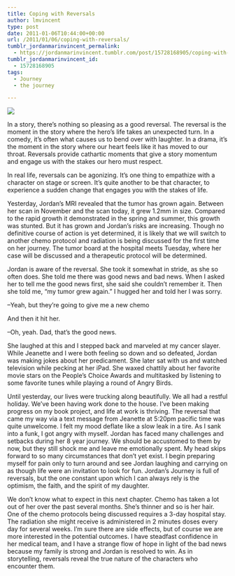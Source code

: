 ```yaml
---
title: Coping with Reversals
author: lmvincent
type: post
date: 2011-01-06T10:44:00+00:00
url: /2011/01/06/coping-with-reversals/
tumblr_jordanmarinvincent_permalink:
  - https://jordanmarinvincent.tumblr.com/post/15728168905/coping-with-reversals
tumblr_jordanmarinvincent_id:
  - 15728168905
tags:
  - Journey
  - the journey

---
```

![][1]

In a story, there&rsquo;s nothing so pleasing as a good reversal. The reversal is the moment in the story where the hero&rsquo;s life takes an unexpected turn. In a comedy, it&rsquo;s often what causes us to bend over with laughter. In a drama, it&rsquo;s the moment in the story where our heart feels like it has moved to our throat. Reversals provide cathartic moments that give a story momentum and engage us with the stakes our hero must respect. 

In real life, reversals can be agonizing. It&rsquo;s one thing to empathize with a character on stage or screen. It&rsquo;s quite another to be that character, to experience a sudden change that engages you with the stakes of life.

Yesterday, Jordan&rsquo;s MRI revealed that the tumor has grown again. Between her scan in November and the scan today, it grew 1.2mm in size. Compared to the rapid growth it demonstrated in the spring and summer, this growth was stunted. But it has grown and Jordan&rsquo;s risks are increasing. Though no definitive course of action is yet determined, it is likely that we will switch to another chemo protocol and radiation is being discussed for the first time on her journey. The tumor board at the hospital meets Tuesday, where her case will be discussed and a therapeutic protocol will be determined.

Jordan is aware of the reversal. She took it somewhat in stride, as she so often does. She told me there was good news and bad news. When I asked her to tell me the good news first, she said she couldn&rsquo;t remember it. Then she told me, &ldquo;my tumor grew again.&rdquo; I hugged her and told her I was sorry.

&ndash;Yeah, but they&rsquo;re going to give me a new chemo

And then it hit her.

&ndash;Oh, yeah. Dad, that&rsquo;s the good news.

She laughed at this and I stepped back and marveled at my cancer slayer. While Jeanette and I were both feeling so down and so defeated, Jordan was making jokes about her predicament. She later sat with us and watched television while pecking at her iPad. She waxed chattily about her favorite movie stars on the People&rsquo;s Choice Awards and multitasked by listening to some favorite tunes while playing a round of Angry Birds.

Until yesterday, our lives were trucking along beautifully. We all had a restful holiday. We&rsquo;ve been having work done to the house. I&rsquo;ve been making progress on my book project, and life at work is thriving. The reversal that came my way via a text message from Jeanette at 5:20pm pacific time was quite unwelcome. I felt my mood deflate like a slow leak in a tire. As I sank into a funk, I got angry with myself. Jordan has faced many challenges and setbacks during her 8 year journey. We should be accustomed to them by now, but they still shock me and leave me emotionally spent. My head skips forward to so many circumstances that don&rsquo;t yet exist. I begin preparing myself for pain only to turn around and see Jordan laughing and carrying on as though life were an invitation to look for fun. Jordan&rsquo;s Journey is full of reversals, but the one constant upon which I can always rely is the optimism, the faith, and the spirit of my daughter. 

We don&rsquo;t know what to expect in this next chapter. Chemo has taken a lot out of her over the past several months. She&rsquo;s thinner and so is her hair. One of the chemo protocols being discussed requires a 3-day hospital stay. The radiation she might receive is administered in 2 minutes doses every day for several weeks. I&rsquo;m sure there are side effects, but of course we are more interested in the potential outcomes. I have steadfast confidence in her medical team, and I have a strange flow of hope in light of the bad news because my family is strong and Jordan is resolved to win. As in storytelling, reversals reveal the true nature of the characters who encounter them.

<div class="blogger-post-footer">
  <img loading="lazy" alt="" height="1" src="https://blogger.googleusercontent.com/tracker/9039099668816362935-5576114555603288657?l=jordansjourney2.blogspot.com" width="1" />
</div>

 [1]: https://media.tumblr.com/tumblr_lyvpm15sxM1r5aaue.jpg